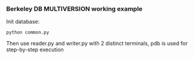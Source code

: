### Berkeley DB MULTIVERSION working example

Init database:
```
python common.py
```

Then use reader.py and writer.py with 2 distinct terminals, pdb is used for step-by-step execution
